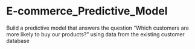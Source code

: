 # E-commerce_Predictive_Model
 Build a predictive model that answers the question “Which customers are more likely to buy our products?” using data from the existing customer database

